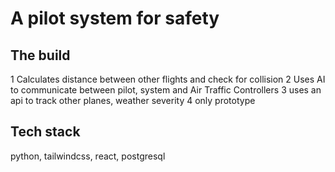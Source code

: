 # A pilot system for safety

## The build
1 Calculates distance between other flights and check for collision
2 Uses AI to communicate between pilot, system and Air Traffic Controllers
3 uses an api to track other planes, weather severity
4 only prototype

## Tech stack
python, tailwindcss, react, postgresql
